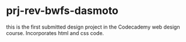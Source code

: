 # prj-rev-bwfs-dasmoto

this is the first submitted design project in the Codecademy web design course. Incorporates html and css code.
